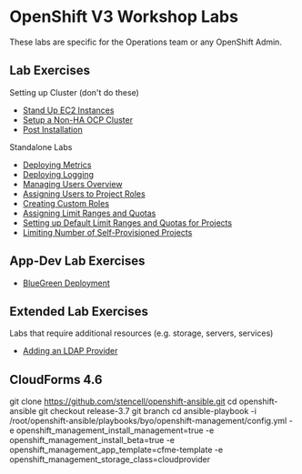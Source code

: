 # OpenShift V3 Workshop Labs

These labs are specific for the Operations team or any OpenShift Admin.

## Lab Exercises 

Setting up Cluster (don't do these)

* [Stand Up EC2 Instances](standing_up_hosts_on_ec2.md)
* [Setup a Non-HA OCP Cluster](setting_up_nonha_ocp_cluster.md)
* [Post Installation](using_ootb_cockpit.md)

Standalone Labs

* [Deploying Metrics](deploying_metrics.md)
* [Deploying Logging](aggr_logging.md)
* [Managing Users Overview](managing_users_overview.md)
* [Assigning Users to Project Roles](assigning_users_to_project_roles.md)
* [Creating Custom Roles](creating_custom_roles.md)
* [Assigning Limit Ranges and Quotas](assigning_limit_ranges_and_quotas.md)
* [Setting up Default Limit Ranges and Quotas for Projects](setting_up_default_limit_ranges_and_quotas_for_projects.md)
* [Limiting Number of Self-Provisioned Projects](limiting_number_of_self-provisioned_projects.md)

## App-Dev Lab Exercises

* [BlueGreen Deployment](https://github.com/RedHatWorkshops/openshiftv3-workshop/blob/master/9_Blue_Green_Deployments.adoc)

## Extended Lab Exercises 

Labs that require additional resources (e.g. storage, servers, services)

* [Adding an LDAP Provider](adding_an_ldap_provider.md)

## CloudForms 4.6

git clone https://github.com/stencell/openshift-ansible.git
cd openshift-ansible
git checkout release-3.7
git branch
cd
ansible-playbook -i <your-inventory-file> /root/openshift-ansible/playbooks/byo/openshift-management/config.yml -e openshift_management_install_management=true -e openshift_management_install_beta=true -e openshift_management_app_template=cfme-template -e openshift_management_storage_class=cloudprovider
